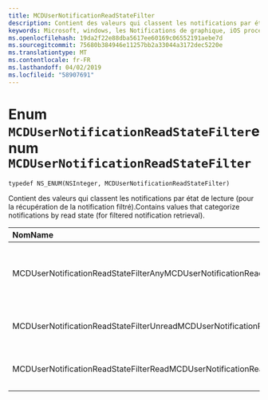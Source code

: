 ```yaml
---
title: MCDUserNotificationReadStateFilter
description: Contient des valeurs qui classent les notifications par état de lecture (pour la récupération de la notification filtré).
keywords: Microsoft, windows, les Notifications de graphique, iOS procédures, procédures iPhone
ms.openlocfilehash: 19da2f22e88dba5617ee60169c06552191aebe7d
ms.sourcegitcommit: 75680b384946e11257bb2a33044a3172dec5220e
ms.translationtype: MT
ms.contentlocale: fr-FR
ms.lasthandoff: 04/02/2019
ms.locfileid: "58907691"
---
```

# <a name="enum-mcdusernotificationreadstatefilter"></a><span data-ttu-id="64cb6-104">Enum `MCDUserNotificationReadStateFilter`</span><span class="sxs-lookup"><span data-stu-id="64cb6-104">enum `MCDUserNotificationReadStateFilter`</span></span>

```
typedef NS_ENUM(NSInteger, MCDUserNotificationReadStateFilter)
```

<span data-ttu-id="64cb6-105">Contient des valeurs qui classent les notifications par état de lecture (pour la récupération de la notification filtré).</span><span class="sxs-lookup"><span data-stu-id="64cb6-105">Contains values that categorize notifications by read state (for filtered notification retrieval).</span></span>

|<span data-ttu-id="64cb6-106">Nom</span><span class="sxs-lookup"><span data-stu-id="64cb6-106">Name</span></span> | <span data-ttu-id="64cb6-107">Value</span><span class="sxs-lookup"><span data-stu-id="64cb6-107">Value</span></span> | <span data-ttu-id="64cb6-108">Description</span><span class="sxs-lookup"><span data-stu-id="64cb6-108">Description</span></span> |
|:-- |:-- |:-- |
|   <span data-ttu-id="64cb6-109">MCDUserNotificationReadStateFilterAny</span><span class="sxs-lookup"><span data-stu-id="64cb6-109">MCDUserNotificationReadStateFilterAny</span></span> | <span data-ttu-id="64cb6-110">0</span><span class="sxs-lookup"><span data-stu-id="64cb6-110">0</span></span> | <span data-ttu-id="64cb6-111">Inclure des notifications, quel que soit l’état de lecture.</span><span class="sxs-lookup"><span data-stu-id="64cb6-111">Include notifications regardless of read state.</span></span>|
|   <span data-ttu-id="64cb6-112">MCDUserNotificationReadStateFilterUnread</span><span class="sxs-lookup"><span data-stu-id="64cb6-112">MCDUserNotificationReadStateFilterUnread</span></span> | <span data-ttu-id="64cb6-113">1</span><span class="sxs-lookup"><span data-stu-id="64cb6-113">1</span></span> | <span data-ttu-id="64cb6-114">Inclure les notifications ne sont pas lus.</span><span class="sxs-lookup"><span data-stu-id="64cb6-114">Include notifications that haven't been read.</span></span>|
|   <span data-ttu-id="64cb6-115">MCDUserNotificationReadStateFilterRead</span><span class="sxs-lookup"><span data-stu-id="64cb6-115">MCDUserNotificationReadStateFilterRead</span></span> | <span data-ttu-id="64cb6-116">2</span><span class="sxs-lookup"><span data-stu-id="64cb6-116">2</span></span> | <span data-ttu-id="64cb6-117">Inclure les notifications qui ont été lus.</span><span class="sxs-lookup"><span data-stu-id="64cb6-117">Include notifications that have been read.</span></span> |